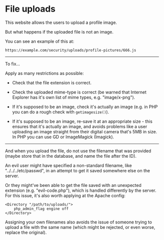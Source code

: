 
# File uploads

This website allows the users to upload a profile image.

But what happens if the uploaded file is not an image.

You can see an example of this at:

	https://example.com/security/uploads/profile-pictures/666.js

---

To fix...

Apply as many restrictions as possible:

- Check that the file extension is correct.

- Check the uploaded mime-type is correct (be warned that Internet Explorer has it's own list of mime types, e.g. "image/x-png").

- If it's supposed to be an image, check it's actually an image (e.g. in PHP you can do a rough check with `getimagesize()`).

- If it's supposed to be an image, re-save it at an appropriate size - this ensures that it's actually an image, and avoids problems like a user uploading an image straight from their digital camera that's 5MB in size. In PHP you can use GD or ImageMagick (Imagick).

---

And when you upload the file, do not use the filename that was provided (maybe store that in the database, and name the file after the ID).

An evil user might have specified a non-standard filename, like "../../../etc/passwd", in an attempt to get it saved somewhere else on the server.

Or they might've been able to get the file saved with an unexpected extension (e.g. "evil-code.php"), which is handled differently by the server. For this issue, it's also worth applying at the Apache config:

	<Directory "/path/to/uploads/">
		php_admin_flag engine off
	</Directory>

Assigning your own filenames also avoids the issue of someone trying to upload a file with the same name (which might be rejected, or even worse, replace the original).
